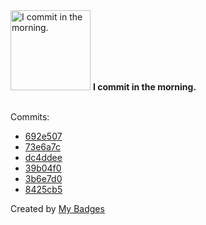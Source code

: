<img src="https://my-badges.github.io/my-badges/morning-commits.png" alt="I commit in the morning." title="I commit in the morning." width="128">
<strong>I commit in the morning.</strong>
<br><br>

Commits:

- <a href="https://github.com/HorebZ/HorebZ/commit/692e5076c413409fd23a033b274e9adc31c68b17">692e507</a>
- <a href="https://github.com/HorebZ/HorebZ/commit/73e6a7cd7393c1afa064fe810fef417b70a0ee2d">73e6a7c</a>
- <a href="https://github.com/HorebZ/HorebZ/commit/dc4ddee38b3ea9a5fd9fec571e7361c2bb5e0703">dc4ddee</a>
- <a href="https://github.com/HorebZ/HorebZ/commit/39b04f0934d160fcc8074623e98968070a943bfa">39b04f0</a>
- <a href="https://github.com/HorebZ/HorebZ/commit/3b6e7d0b9a847468753526c40b8f64127a90c1b4">3b6e7d0</a>
- <a href="https://github.com/HorebZ/HorebZ/commit/8425cb5feafd997dceb3571059bd406d641ea941">8425cb5</a>


Created by <a href="https://github.com/my-badges/my-badges">My Badges</a>